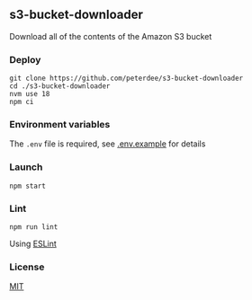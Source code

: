 ## s3-bucket-downloader

Download all of the contents of the Amazon S3 bucket

### Deploy

```shell script
git clone https://github.com/peterdee/s3-bucket-downloader
cd ./s3-bucket-downloader
nvm use 18
npm ci
```

### Environment variables

The `.env` file is required, see [.env.example](.env.example) for details

### Launch

```shell script
npm start
```

### Lint

```shell script
npm run lint
```

Using [ESLint](https://eslint.org)

### License

[MIT](LICENSE.md)
